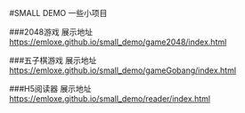 #SMALL DEMO
一些小项目

###2048游戏
展示地址 https://emloxe.github.io/small_demo/game2048/index.html

###五子棋游戏
展示地址 https://emloxe.github.io/small_demo/gameGobang/index.html

###H5阅读器
展示地址 https://emloxe.github.io/small_demo/reader/index.html












